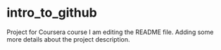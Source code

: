 # intro_to_github
Project for Coursera course
I am editing the README file. Adding some more details about the project description.

